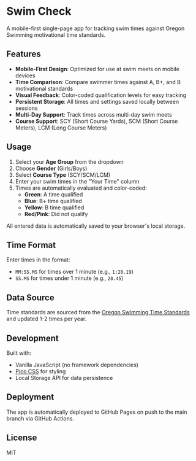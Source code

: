 # Swim Check

A mobile-first single-page app for tracking swim times against Oregon Swimming motivational time standards.

## Features

- **Mobile-First Design**: Optimized for use at swim meets on mobile devices
- **Time Comparison**: Compare swimmer times against A, B+, and B motivational standards
- **Visual Feedback**: Color-coded qualification levels for easy tracking
- **Persistent Storage**: All times and settings saved locally between sessions
- **Multi-Day Support**: Track times across multi-day swim meets
- **Course Support**: SCY (Short Course Yards), SCM (Short Course Meters), LCM (Long Course Meters)

## Usage

1. Select your **Age Group** from the dropdown
2. Choose **Gender** (Girls/Boys)
3. Select **Course Type** (SCY/SCM/LCM)
4. Enter your swim times in the "Your Time" column
5. Times are automatically evaluated and color-coded:
   - **Green**: A time qualified
   - **Blue**: B+ time qualified
   - **Yellow**: B time qualified
   - **Red/Pink**: Did not qualify

All entered data is automatically saved to your browser's local storage.

## Time Format

Enter times in the format:
- `MM:SS.MS` for times over 1 minute (e.g., `1:28.19`)
- `SS.MS` for times under 1 minute (e.g., `28.45`)

## Data Source

Time standards are sourced from the [Oregon Swimming Time Standards](https://www.oregonswimming.org/page/competition/time-standards) and updated 1-2 times per year.

## Development

Built with:
- Vanilla JavaScript (no framework dependencies)
- [Pico CSS](https://picocss.com/) for styling
- Local Storage API for data persistence

## Deployment

The app is automatically deployed to GitHub Pages on push to the main branch via GitHub Actions.

## License

MIT
